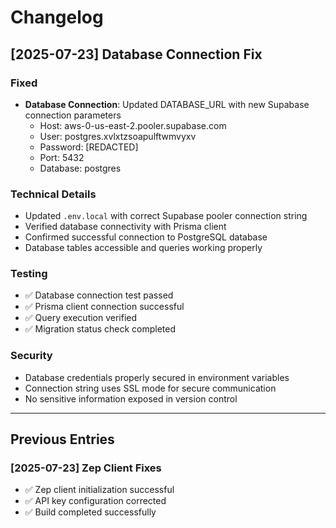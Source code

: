 # Changelog

## [2025-07-23] Database Connection Fix

### Fixed
- **Database Connection**: Updated DATABASE_URL with new Supabase connection parameters
  - Host: aws-0-us-east-2.pooler.supabase.com
  - User: postgres.xvlxtzsoapulftwmvyxv
  - Password: [REDACTED]
  - Port: 5432
  - Database: postgres

### Technical Details
- Updated `.env.local` with correct Supabase pooler connection string
- Verified database connectivity with Prisma client
- Confirmed successful connection to PostgreSQL database
- Database tables accessible and queries working properly

### Testing
- ✅ Database connection test passed
- ✅ Prisma client connection successful
- ✅ Query execution verified
- ✅ Migration status check completed

### Security
- Database credentials properly secured in environment variables
- Connection string uses SSL mode for secure communication
- No sensitive information exposed in version control

---

## Previous Entries

### [2025-07-23] Zep Client Fixes
- ✅ Zep client initialization successful
- ✅ API key configuration corrected
- ✅ Build completed successfully
